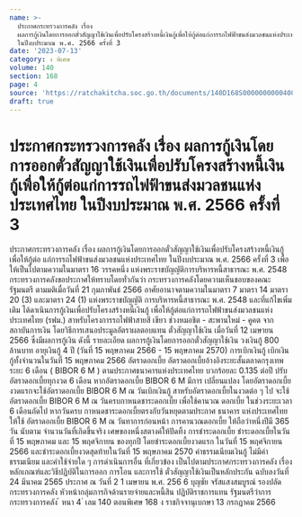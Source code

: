 ```yaml
---
name: >-
  ประกาศกระทรวงการคลัง เรื่อง 
  ผลการกู้เงินโดยการออกตั๋วสัญญาใช้เงินเพื่อปรับโครงสร้างหนี้เงินกู้เพื่อให้กู้ต่อแก่การรถไฟฟ้าขนส่งมวลชนแห่งประเทศไทย
  ในปีงบประมาณ พ.ศ. 2566 ครั้งที่ 3
date: '2023-07-13'
category: ง พิเศษ
volume: 140
section: 168
page: 4
source: 'https://ratchakitcha.soc.go.th/documents/140D168S0000000000400.pdf'
draft: true
---
```


# ประกาศกระทรวงการคลัง เรื่อง  ผลการกู้เงินโดยการออกตั๋วสัญญาใช้เงินเพื่อปรับโครงสร้างหนี้เงินกู้เพื่อให้กู้ต่อแก่การรถไฟฟ้าขนส่งมวลชนแห่งประเทศไทย ในปีงบประมาณ พ.ศ. 2566 ครั้งที่ 3

ประกาศกระทรวงการคลัง เรื่อง ผลการกู้เงินโดยการออกตั๋วสัญญาใช้เงินเพื่อปรับโครงสร้างหนี้เงินกู้เพื่อให้กู้ต่อ แก่การรถไฟฟ้าขนส่งมวลชนแห่งประเทศไทย ในปีงบประมาณ พ.ศ. 2566 ครั้งที่ 3 เพื่อให้เป็นไปตามความในมาตรา 16 วรรคหนึ่ง แห่งพระราชบัญญัติการบริหารหนี้สาธารณะ พ.ศ. 2548 กระทรวงการคลังขอประกาศให้ทราบโดยทั่วกันว่า กระทรวงการคลังโดยความเห็นชอบของคณะรัฐมนตรี ตามมติเมื่อวันที่ 21 กุมภาพันธ์ 2566 อาศัยอานาจตามความในมาตรา 7 มาตรา 14 มาตรา 20 (3) และมาตรา 24 (1) แห่งพระราชบัญญัติ การบริหารหนี้สาธารณะ พ.ศ. 2548 และที่แก้ไขเพิ่มเติม ได้ดาเนินการกู้เงินเพื่อปรับโครงสร้างหนี้เงินกู้ เพื่อให้กู้ต่อแก่การรถไฟฟ้าขนส่งมวลชนแห่งประเทศไทย (รฟม.) สาหรับโครงการรถไฟฟ้าสายสี เขียว ช่วงหมอชิต - สะพานใหม่ - คูคต จากสถาบันการเงิน โดยวิธีการเสนอประมูลอัตราผลตอบแทน ตั๋วสัญญาใช้เงิน เมื่อวันที่ 12 เมษายน 2566 ซึ่งมีผลการกู้เงิน ดังนี้ รายละเอียด ผลการกู้เงินโดยการออกตั๋วสัญญาใช้เงิน วงเงินกู้ 800 ล้านบาท อายุเงินกู้ 4 ปี (วันที่ 15 พฤษภาคม 2566 - 15 พฤษภาคม 2570) การเบิกเงินกู้ เบิกเงินกู้ทั้งจำนวนในวันที่ 15 พฤษภาคม 2566 อัตราดอกเบี้ย อัตราดอกเบี้ยอ้างอิงระยะสั้นตลาดกรุงเทพระยะ 6 เดือน ( BIBOR 6 M ) ตามประกาศธนาคารแห่งประเทศไทย บวกร้อยละ 0.135 ต่อปี ปรับอัตราดอกเบี้ยทุกงวด 6 เดือน หากอัตราดอกเบี้ย BIBOR 6 M มีการ เปลี่ยนแปลง โดยอัตราดอกเบี้ยงวดแรกจะใช้อัตราดอกเบี้ย BIBOR 6 M ณ วันเบิกเงินกู้ สาหรับอัตราดอกเบี้ยในงวดต่อ ๆ ไป จะใช้อัตราดอกเบี้ย BIBOR 6 M ณ วันครบกาหนดชาระดอกเบี้ย เพื่อใช้คานวณ ดอกเบี้ย ในช่วงระยะเวลา 6 เดือนถัดไป หากวันครบ กาหนดชาระดอกเบี้ยตรงกับวันหยุดตามประกาศ ธนาคาร แห่งประเทศไทยให้ใช้ อัตราดอกเบี้ย BIBOR 6 M ณ วันทาการก่อนหน้า การคานวณดอกเบี้ย ให้ถือว่าหนึ่งปีมี 365 วัน นับตาม จำนวนวันที่เกิดขึ้นจริง เศษของหนึ่งสตางค์ให้ปัดทิ้ง การชำระดอกเบี้ย ชำระดอกเบี้ยในวันที่ 15 พฤษภาคม และ 15 พฤศจิกายน ของทุกปี โดยชำระดอกเบี้ยงวดแรก ในวันที่ 15 พฤศจิกายน 2566 และชำระดอกเบี้ยงวดสุดท้ายในวันที่ 15 พฤษภาคม 2570 ค่าธรรมเนียมเงินกู้ ไม่มีค่าธรรมเนียม และค่าใช้จ่ายใด ๆ การดำเนินการอื่น ที่เกี่ยวข้อง เป็นไปตามประกาศกระทรวงการคลัง เรื่อง หลักเกณฑ์และวิธีปฏิบัติในการออก การโอน และการใช้ ตั๋วสัญญาใช้เงินเป็นหลักประกัน ฉบับลงวันที่ 24 มีนาคม 2565 ประกาศ ณ วันที่ 2 1 เมษายน พ.ศ. 256 6 บุญชัย จรัสแสงสมบูรณ์ รองปลัดกระทรวงการคลัง หัวหน้ากลุ่มภารกิจด้านรายจ่ายและหนี้สิน ปฏิบัติราชการแทน รัฐมนตรีว่าการกระทรวงการคลัง ้ หนา 4 ่ เลม 140 ตอนพิเศษ 168 ง ราชกิจจานุเบกษา 13 กรกฎาคม 2566
